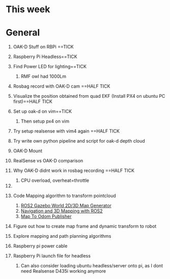 
# This week








# General

1. OAK-D Stuff on RBPi ==TICK
2. Raspberry Pi Headless==TICK
3. Find Power LED for lighting==TICK
	1. RMF owl had 1000Lm



1. Rosbag record with OAK-D cam ==HALF TICK
2. Visualize the position obtained from quad EKF (Install PX4 on ubuntu PC first)==HALF TICK
3. Set up oak-d on vim==TICK
	1. Then setup px4 on vim
4. Try setup realsense with vim4 again ==HALF TICK 
5. Try write own python pipeline and script for oak-d depth cloud
6. OAK-D Mount
7. RealSense vs OAK-D comparison
8. Why OAK-D didnt work in rosbag recording ==HALF TICK
	1. CPU overload, overheat=throttle
9. 
10. Code Mapping algorithm to transform pointcloud
	1. [ROS2 Gazebo World 2D/3D Map Generator](https://medium.com/@arshad.mehmood/ros2-gazebo-world-map-generator-a103b510a7e5) 
	2. [Navigation and 3D Mapping with ROS2](https://github.com/mich-pest/ros2_navigation_stvl?tab=readme-ov-file) 
	3. [Map To Odom Publisher](https://github.com/tim-fan/map_to_odom_publisher) 
11. Figure out how to create map frame and dynamic transform to robot
12. Explore mapping and path planning algorithms
13. Raspberry pi power cable
14. Raspberry Pi launch file for headless
	1. Can also consider loading ubuntu headless/server onto pi, as I dont need Realsense D435i working anymore
